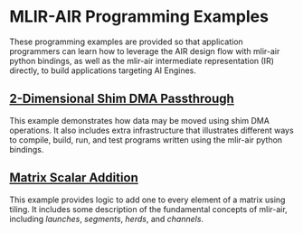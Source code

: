 # MLIR-AIR Programming Examples

These programming examples are provided so that application programmers can learn how to leverage the AIR design flow with mlir-air python bindings, as well as the mlir-air intermediate representation (IR) directly, to build applications targeting AI Engines.

## [2-Dimensional Shim DMA Passthrough](shim_dma_2d)

This example demonstrates how data may be moved using shim DMA operations. It also includes extra infrastructure that illustrates different ways to compile, build, run, and test programs written using the mlir-air python bindings.

## [Matrix Scalar Addition](matrix_scalar_add)

This example provides logic to add one to every element of a matrix using tiling. It includes some description of the fundamental concepts of mlir-air, including *launches*, *segments*, *herds*, and *channels*.
